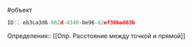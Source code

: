 #объект

```javascript
ID:: eb3ca3d6-862d-4340-be96-82ef30bad63b
```

Определения:: [[Опр. Расстояние между точкой и прямой]] 
